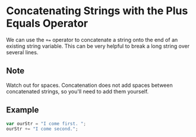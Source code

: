 # Concatenating Strings with the Plus Equals Operator
We can use the `+=` operator to concatenate a string onto the end of an existing string variable. This can be very helpful to break a long string over several lines.

## Note
Watch out for spaces. Concatenation does not add spaces between concatenated strings, so you'll need to add them yourself.

## Example

```js
var ourStr = "I come first. ";
ourStr += "I come second.";
```
